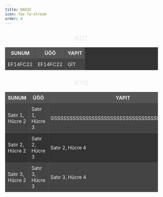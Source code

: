 ```yaml
---
title: DAD32
icon: fas fa-stream
order: 4
---
```


<div style="text-align: center; padding: 0; margin: 0;">

  <!-- KDT -->
  <h2 style="text-align: center; color: #eee;">KDT</h2>
  <table style="border-collapse: collapse; background-color: #333; color: #eee; table-layout: fixed; width: 100%;">
    <thead>
      <tr style="background-color: #555;">
        <th style="border: 1px solid #444; padding: 8px; text-align: center;">SUNUM</th>
        <th style="border: 1px solid #444; padding: 8px; text-align: center;">ÜÖÖ</th>
        <th style="border: 1px solid #444; padding: 8px; text-align: center;">YAPIT</th>
      </tr>
    </thead>
    <tbody>
      <tr style="background-color: #444;">
        <td style="border: 1px solid #555; padding: 8px;">EF14FC22</td>
        <td style="border: 1px solid #555; padding: 8px;">EF14FC22</td>
        <td style="border: 1px solid #555; padding: 8px;">
          <a href="https://ornek1.com" target="_blank" style="color: #eee; text-decoration: none;">GİT</a>
        </td>
      </tr>
    </tbody>
  </table>

  <!-- KYG -->
  <h2 style="text-align: center; color: #eee;">KYG</h2>
  <table style="border-collapse: collapse; background-color: #333; color: #eee; table-layout: fixed; word-wrap: break-word; width: 100%;">
    <thead>
      <tr style="background-color: #555;">
        <th style="border: 1px solid #444; padding: 8px; text-align: center;">SUNUM</th>
        <th style="border: 1px solid #444; padding: 8px; text-align: center;">ÜÖÖ</th>
        <th style="border: 1px solid #444; padding: 8px; text-align: center;">YAPIT</th>
      </tr>
    </thead>
    <tbody>
      <tr style="background-color: #444;">
        <td style="border: 1px solid #555; padding: 8px;">Satır 1, Hücre 2</td>
        <td style="border: 1px solid #555; padding: 8px;">Satır 1, Hücre 3</td>
        <td style="border: 1px solid #555; padding: 8px;">
          <a href="https://ornek1.com" target="_blank" style="color: #eee; text-decoration: none;">GSSSSSSSSSSSSSSSSSSSSSSSSSSSSSSSSSSSSSSSSSSSSİT</a>
        </td>
      </tr>
      <tr style="background-color: #333;">
        <td style="border: 1px solid #444; padding: 8px;">Satır 2, Hücre 2</td>
        <td style="border: 1px solid #444; padding: 8px;">Satır 2, Hücre 3</td>
        <td style="border: 1px solid #444; padding: 8px;">
          <a href="https://ornek2.com" target="_blank" style="color: #eee; text-decoration: none;">Satır 2, Hücre 4</a>
        </td>
      </tr>
      <tr style="background-color: #444;">
        <td style="border: 1px solid #555; padding: 8px;">Satır 3, Hücre 2</td>
        <td style="border: 1px solid #555; padding: 8px;">Satır 3, Hücre 3</td>
        <td style="border: 1px solid #555; padding: 8px;">
          <a href="https://ornek3.com" target="_blank" style="color: #eee; text-decoration: none;">Satır 3, Hücre 4</a>
        </td>
      </tr>
    </tbody>
  </table>

</div>








